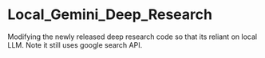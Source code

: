 # Local_Gemini_Deep_Research
Modifying the newly released deep research code so that its reliant on local LLM. Note it still uses google search API.
